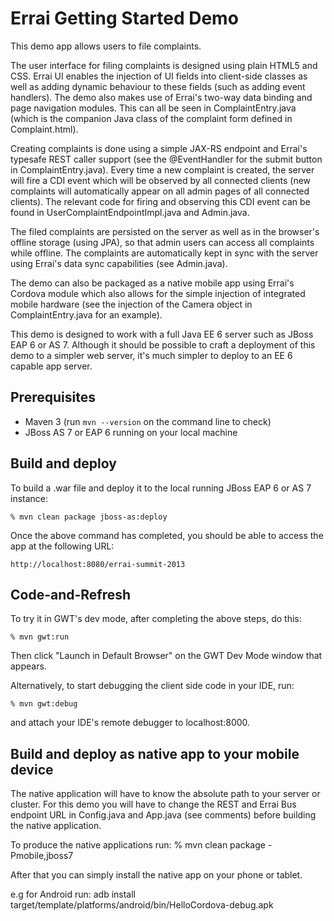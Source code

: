 Errai Getting Started Demo
=====================

This demo app allows users to file complaints. 

The user interface for filing complaints is designed using plain HTML5 and CSS. Errai UI enables the injection of UI fields into client-side classes as well as adding dynamic behaviour to these fields (such as adding event handlers). The demo also makes use of Errai's two-way data binding and page navigation modules. This can all be seen in ComplaintEntry.java (which is the companion Java class of the complaint form defined in Complaint.html).

Creating complaints is done using a simple JAX-RS endpoint and Errai's typesafe REST caller support (see the @EventHandler for the submit button in ComplaintEntry.java). Every time a new complaint is created, the server will fire a CDI event which will be observed by all connected clients (new complaints will automatically appear on all admin pages of all connected clients). The relevant code for firing and observing this CDI event can be found in UserComplaintEndpointImpl.java and Admin.java.  

The filed complaints are persisted on the server as well as in the browser's offline storage (using JPA), so that admin users can access all complaints while offline. The complaints are automatically kept in sync with the server using Errai's data sync capabilities (see Admin.java).

The demo can also be packaged as a native mobile app using Errai's Cordova module which also allows for the simple injection of integrated mobile hardware (see the injection of the Camera object in ComplaintEntry.java for an example).

This demo is designed to work with a full Java EE 6 server such as JBoss EAP 6 or AS 7. Although it should be possible to craft a deployment of this demo to a simpler web server, it's much simpler to deploy to an EE 6 capable app server.

Prerequisites
-------------

 * Maven 3 (run `mvn --version` on the command line to check)
 * JBoss AS 7 or EAP 6 running on your local machine

Build and deploy
----------------

To build a .war file and deploy it to the local running JBoss EAP 6 or AS 7 instance:

    % mvn clean package jboss-as:deploy

Once the above command has completed, you should be able to access the app at the following URL:

    http://localhost:8080/errai-summit-2013

Code-and-Refresh
----------------

To try it in GWT's dev mode, after completing the above steps, do this:

    % mvn gwt:run

Then click "Launch in Default Browser" on the GWT Dev Mode window that appears.

Alternatively, to start debugging the client side code in your IDE, run:

    % mvn gwt:debug

and attach your IDE's remote debugger to localhost:8000.

Build and deploy as native app to your mobile device
-----------------------------------------------------

The native application will have to know the absolute path to your server or cluster. For this demo you will have to change the REST and Errai Bus endpoint URL in Config.java and App.java (see comments) before building the native application.

To produce the native applications run:
% mvn clean package -Pmobile,jboss7

After that you can simply install the native app on your phone or tablet. 

e.g for Android run:
adb install target/template/platforms/android/bin/HelloCordova-debug.apk
